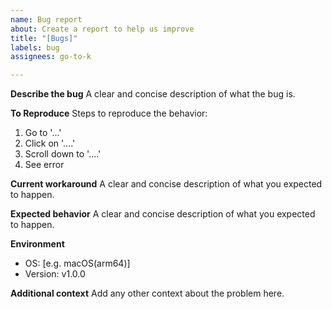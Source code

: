```yaml
---
name: Bug report
about: Create a report to help us improve
title: "[Bugs]"
labels: bug
assignees: go-to-k

---
```


**Describe the bug**
A clear and concise description of what the bug is.

**To Reproduce**
Steps to reproduce the behavior:
1. Go to '...'
2. Click on '....'
3. Scroll down to '....'
4. See error

**Current workaround**
A clear and concise description of what you expected to happen.

**Expected behavior**
A clear and concise description of what you expected to happen.

**Environment**
- OS: [e.g. macOS(arm64)]
- Version: v1.0.0

**Additional context**
Add any other context about the problem here.
